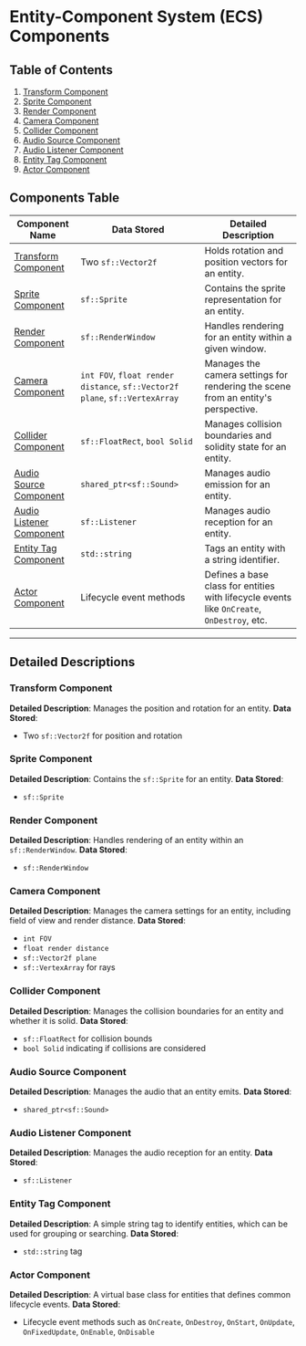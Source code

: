# Entity-Component System (ECS) Components

## Table of Contents
1. [Transform Component](#transform-component)
2. [Sprite Component](#sprite-component)
3. [Render Component](#render-component)
4. [Camera Component](#camera-component)
5. [Collider Component](#collider-component)
6. [Audio Source Component](#audio-source-component)
7. [Audio Listener Component](#audio-listener-component)
8. [Entity Tag Component](#entity-tag-component)
9. [Actor Component](#actor-component)

## Components Table

| Component Name           | Data Stored                                         | Detailed Description                                             |
|--------------------------|-----------------------------------------------------|------------------------------------------------------------------|
| [Transform Component](#transform-component) | Two `sf::Vector2f`                                 | Holds rotation and position vectors for an entity.               |
| [Sprite Component](#sprite-component)       | `sf::Sprite`                                       | Contains the sprite representation for an entity.                |
| [Render Component](#render-component)       | `sf::RenderWindow`                                 | Handles rendering for an entity within a given window.           |
| [Camera Component](#camera-component)       | `int FOV`, `float render distance`, `sf::Vector2f plane`, `sf::VertexArray` | Manages the camera settings for rendering the scene from an entity's perspective. |
| [Collider Component](#collider-component)   | `sf::FloatRect`, `bool Solid`                      | Manages collision boundaries and solidity state for an entity.   |
| [Audio Source Component](#audio-source-component) | `shared_ptr<sf::Sound>`                          | Manages audio emission for an entity.                            |
| [Audio Listener Component](#audio-listener-component) | `sf::Listener`                               | Manages audio reception for an entity.                           |
| [Entity Tag Component](#entity-tag-component) | `std::string`                                     | Tags an entity with a string identifier.                         |
| [Actor Component](#actor-component)         | Lifecycle event methods                            | Defines a base class for entities with lifecycle events like `OnCreate`, `OnDestroy`, etc. |

---

## Detailed Descriptions

### Transform Component
**Detailed Description**: Manages the position and rotation for an entity.
**Data Stored**: 
- Two `sf::Vector2f` for position and rotation

### Sprite Component
**Detailed Description**: Contains the `sf::Sprite` for an entity.
**Data Stored**: 
- `sf::Sprite`

### Render Component
**Detailed Description**: Handles rendering of an entity within an `sf::RenderWindow`.
**Data Stored**: 
- `sf::RenderWindow`

### Camera Component
**Detailed Description**: Manages the camera settings for an entity, including field of view and render distance.
**Data Stored**: 
- `int FOV`
- `float render distance`
- `sf::Vector2f plane`
- `sf::VertexArray` for rays

### Collider Component
**Detailed Description**: Manages the collision boundaries for an entity and whether it is solid.
**Data Stored**: 
- `sf::FloatRect` for collision bounds
- `bool Solid` indicating if collisions are considered

### Audio Source Component
**Detailed Description**: Manages the audio that an entity emits.
**Data Stored**: 
- `shared_ptr<sf::Sound>`

### Audio Listener Component
**Detailed Description**: Manages the audio reception for an entity.
**Data Stored**: 
- `sf::Listener`

### Entity Tag Component
**Detailed Description**: A simple string tag to identify entities, which can be used for grouping or searching.
**Data Stored**: 
- `std::string` tag

### Actor Component
**Detailed Description**: A virtual base class for entities that defines common lifecycle events.
**Data Stored**: 
- Lifecycle event methods such as `OnCreate`, `OnDestroy`, `OnStart`, `OnUpdate`, `OnFixedUpdate`, `OnEnable`, `OnDisable`
